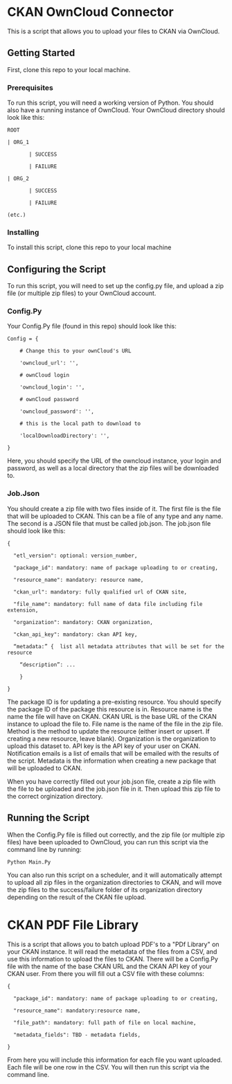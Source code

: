 # CKAN OwnCloud Connector

This is a script that allows you to upload your files to CKAN via OwnCloud.  

## Getting Started

First, clone this repo to your local machine.

### Prerequisites

To run this script, you will need a working version of Python.  You should also have a running instance of OwnCloud.  Your OwnCloud directory should look like this:

```
ROOT

| ORG_1

       | SUCCESS

       | FAILURE
       
| ORG_2

       | SUCCESS

       | FAILURE
       
(etc.)
```

### Installing

To install this script, clone this repo to your local machine

## Configuring the Script

To run this script, you will need to set up the config.py file, and upload a zip file (or multiple zip files) to your OwnCloud account.

### Config.Py

Your Config.Py file (found in this repo) should look like this:

```
Config = {

    # Change this to your ownCloud's URL

    'owncloud_url': '',

    # ownCloud login

    'owncloud_login': '',

    # ownCloud password

    'owncloud_password': '',

    # this is the local path to download to

    'localDownloadDirectory': '',

}
```

Here, you should specify the URL of the owncloud instance, your login and password, as well as a local directory that the zip files will be downloaded to.  

### Job.Json

You should create a zip file with two files inside of it.  The first file is the file that will be uploaded to CKAN.  This can be a file of any type and any name.  The second is a JSON file that must be called job.json.  The job.json file should look like this:

```
{

  "etl_version": optional: version_number,

  "package_id": mandatory: name of package uploading to or creating,

  "resource_name": mandatory: resource name,

  "ckan_url": mandatory: fully qualified url of CKAN site,

  "file_name": mandatory: full name of data file including file extension,

  "organization": mandatory: CKAN organization,

  "ckan_api_key": mandatory: ckan API key,

  “metadata:” {  list all metadata attributes that will be set for the resource

    “description”: ... 

    }

}
```
The package ID is for updating a pre-existing resource.  You should specify the package ID of the package this resource is in.  Resource name is the name the file will have on CKAN.  CKAN URL is the base URL of the CKAN instance to upload the file to.  File name is the name of the file in the zip file.  Method is the method to update the resource (either insert or upsert.  If creating a new resource, leave blank).  Organization is the organization to upload this dataset to.  API key is the API key of your user on CKAN.  Notification emails is a list of emails that will be emailed with the results of the script.  Metadata is the information when creating a new package that will be uploaded to CKAN.

When you have correctly filled out your job.json file, create a zip file with the file to be uploaded and the job.json file in it.  Then upload this zip file to the correct orginization directory.



## Running the Script

When the Config.Py file is filled out correctly, and the zip file (or multiple zip files) have been uploaded to OwnCloud, you can run this script via the command line by running:
```
Python Main.Py
```
You can also run this script on a scheduler, and it will automatically attempt to upload all zip files in the organization directories to CKAN, and will move the zip files to the success/failure folder of its organization directory depending on the result of the CKAN file upload.

# CKAN PDF File Library

This is a script that allows you to batch upload PDF's to a "PDf Library" on your CKAN instance.  It will read the metadata of the files from a CSV, and use this information to upload the files to CKAN.  There will be a Config.Py file with the name of the base CKAN URL and the CKAN API key of your CKAN user.  From there you will fill out a CSV file with these columns:

```
{

  "package_id": mandatory: name of package uploading to or creating,

  "resource_name": mandatory:resource name,

  "file_path": mandatory: full path of file on local machine,
  
  "metadata_fields": TBD - metadata fields,

}
```

From here you will include this information for each file you want uploaded.  Each file will be one row in the CSV.  You will then run this script via the command line.
